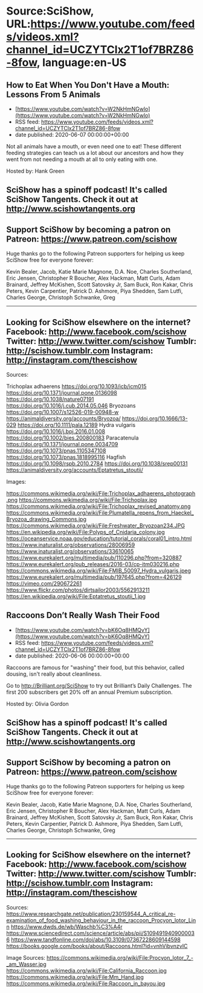 # Source:SciShow, URL:https://www.youtube.com/feeds/videos.xml?channel_id=UCZYTClx2T1of7BRZ86-8fow, language:en-US

## How to Eat When You Don't Have a Mouth: Lessons From 5 Animals
 - [https://www.youtube.com/watch?v=W2NkHmNGwlo](https://www.youtube.com/watch?v=W2NkHmNGwlo)
 - RSS feed: https://www.youtube.com/feeds/videos.xml?channel_id=UCZYTClx2T1of7BRZ86-8fow
 - date published: 2020-06-07 00:00:00+00:00

Not all animals have a mouth, or even need one to eat! These different feeding strategies can teach us a lot about our ancestors and how they went from not needing a mouth at all to only eating with one.

Hosted by: Hank Green

SciShow has a spinoff podcast! It's called SciShow Tangents. Check it out at http://www.scishowtangents.org
----------
Support SciShow by becoming a patron on Patreon: https://www.patreon.com/scishow
----------
Huge thanks go to the following Patreon supporters for helping us keep SciShow free for everyone forever:

Kevin Bealer, Jacob, Katie Marie Magnone, D.A. Noe, Charles Southerland, Eric Jensen, Christopher R Boucher, Alex Hackman, Matt Curls, Adam Brainard, Jeffrey McKishen, Scott Satovsky Jr, Sam Buck, Ron Kakar, Chris Peters, Kevin Carpentier, Patrick D. Ashmore, Piya Shedden, Sam Lutfi, Charles George, Christoph Schwanke, Greg

----------
Looking for SciShow elsewhere on the internet?
Facebook: http://www.facebook.com/scishow
Twitter: http://www.twitter.com/scishow
Tumblr: http://scishow.tumblr.com
Instagram: http://instagram.com/thescishow
----------
Sources:

Trichoplax adhaerens
https://doi.org/10.1093/icb/icm015
https://doi.org/10.1371/journal.pone.0136098
https://doi.org/10.1038/nature07191
https://doi.org/10.1016/j.cub.2014.05.046 
Bryozoans
https://doi.org/10.1007/s12526-019-00948-w
https://animaldiversity.org/accounts/Bryozoa/
https://doi.org/10.1666/13-029
https://doi.org/10.1111/pala.12189
Hydra vulgaris
https://doi.org/10.1016/j.bpj.2016.01.008
https://doi.org/10.1002/bies.200800183 
Paracatenula
https://doi.org/10.1371/journal.pone.0034709
https://doi.org/10.1073/pnas.1105347108
https://doi.org/10.1073/pnas.1818995116
Hagfish
https://doi.org/10.1098/rspb.2010.2784
https://doi.org/10.1038/srep00131
https://animaldiversity.org/accounts/Eptatretus_stoutii/ 

Images:

https://commons.wikimedia.org/wiki/File:Trichoplax_adhaerens_photograph.png
https://commons.wikimedia.org/wiki/File:Trichoplax.jpg
https://commons.wikimedia.org/wiki/File:Trichoplax_revised_anatomy.png
https://commons.wikimedia.org/wiki/File:Plumatella_repens_from_Haeckel_Bryozoa_drawing_Commons.jpg
https://commons.wikimedia.org/wiki/File:Freshwater_Bryozoan234.JPG
https://en.wikipedia.org/wiki/File:Polyps_of_Cnidaria_colony.jpg
https://oceanservice.noaa.gov/education/tutorial_corals/coral01_intro.html
https://www.inaturalist.org/observations/28006959
https://www.inaturalist.org/observations/33610065
https://www.eurekalert.org/multimedia/pub/110296.php?from=320887
https://www.eurekalert.org/pub_releases/2016-03/cp-itm030216.php
https://commons.wikimedia.org/wiki/File:FMIB_50097_Hydra_vulgaris.jpeg
https://www.eurekalert.org/multimedia/pub/197645.php?from=426129
https://vimeo.com/290672261
https://www.flickr.com/photos/dirtsailor2003/5562913211
https://en.wikipedia.org/wiki/File:Eptatretus_stoutii_1.jpg

## Raccoons Don’t Really Wash Their Food
 - [https://www.youtube.com/watch?v=bK6Oq8HMQvY](https://www.youtube.com/watch?v=bK6Oq8HMQvY)
 - RSS feed: https://www.youtube.com/feeds/videos.xml?channel_id=UCZYTClx2T1of7BRZ86-8fow
 - date published: 2020-06-06 00:00:00+00:00

Raccoons are famous for "washing" their food, but this behavior, called dousing, isn't really about cleanliness.

Go to http://Brilliant.org/SciShow to try out Brilliant’s Daily Challenges. The first 200 subscribers get 20% off an annual Premium subscription.

Hosted by: Olivia Gordon

SciShow has a spinoff podcast! It's called SciShow Tangents. Check it out at http://www.scishowtangents.org
----------
Support SciShow by becoming a patron on Patreon: https://www.patreon.com/scishow
----------
Huge thanks go to the following Patreon supporters for helping us keep SciShow free for everyone forever:

Kevin Bealer, Jacob, Katie Marie Magnone, D.A. Noe, Charles Southerland, Eric Jensen, Christopher R Boucher, Alex Hackman, Matt Curls, Adam Brainard, Jeffrey McKishen, Scott Satovsky Jr, Sam Buck, Ron Kakar, Chris Peters, Kevin Carpentier, Patrick D. Ashmore, Piya Shedden, Sam Lutfi, Charles George, Christoph Schwanke, Greg

----------
Looking for SciShow elsewhere on the internet?
Facebook: http://www.facebook.com/scishow
Twitter: http://www.twitter.com/scishow
Tumblr: http://scishow.tumblr.com
Instagram: http://instagram.com/thescishow
----------
Sources:
https://www.researchgate.net/publication/230159544_A_critical_re-examination_of_food_washing_behaviour_in_the_raccoon_Procyon_lotor_Linn
https://www.dwds.de/wb/Waschb%C3%A4r
https://www.sciencedirect.com/science/article/abs/pii/S1094919409000036
https://www.tandfonline.com/doi/abs/10.3109/07367228609144598 
https://books.google.com/books/about/Raccoons.html?id=vnhVibvnzvIC

Image Sources:
https://commons.wikimedia.org/wiki/File:Procyon_lotor_7_-_am_Wasser.jpg
https://commons.wikimedia.org/wiki/File:California_Raccoon.jpg
https://commons.wikimedia.org/wiki/File:Mm_Hand.jpg
https://commons.wikimedia.org/wiki/File:Raccoon_in_bayou.jpg

